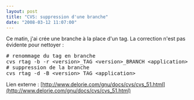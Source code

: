 ```yaml
---
layout: post
title: "CVS: suppression d'une branche"
date: "2008-03-12 11:07:00"
---
```

Ce matin, j'ai crée une branche à la place d'un tag. La correction n'est pas évidente pour nettoyer :

<pre># renommage du tag en branche
cvs rtag -b -r &lt;version&gt;_TAG &lt;version&gt;_BRANCH &lt;application&gt;
# suppression de la branche
cvs rtag -d -B &lt;version&gt;_TAG &lt;application&gt;
</pre>

Lien externe : [http://www.delorie.com/gnu/docs/cvs/cvs_51.html](http://www.delorie.com/gnu/docs/cvs/cvs_51.html)
